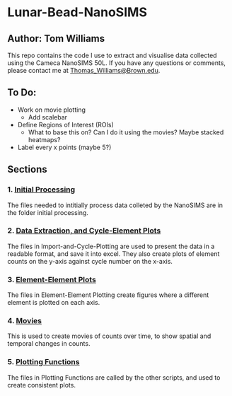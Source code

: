 # Lunar-Bead-NanoSIMS

## Author: Tom Williams

This repo contains the code I use to extract and visualise data collected using the Cameca NanoSIMS 50L. If you have any questions or comments, please contact me at [Thomas_Williams@Brown.edu](mailto:Thomas_Williams@Brown.edu).

## To Do:

* Work on movie plotting
  * Add scalebar
* Define Regions of Interest (ROIs)
  * What to base this on? Can I do it using the movies? Maybe stacked heatmaps?
* Label every x points (maybe 5?)

## Sections

### 1. [Initial Processing](https://github.com/TomWilliamsBrown/Lunar-Bead-NanoSIMS/tree/main/Initial_Processing)

The files needed to intitially process data colleted by the NanoSIMS are in the folder initial processing.

### 2. [Data Extraction, and Cycle-Element Plots](https://github.com/TomWilliamsBrown/Lunar-Bead-NanoSIMS/tree/main/Import-and-Cyle-Plotting)

The files in Import-and-Cycle-Plotting are used to present the data in a readable format, and save it into excel. They also create plots of element counts on the y-axis against cycle number on the x-axis.

### 3. [Element-Element Plots](https://github.com/TomWilliamsBrown/Lunar-Bead-NanoSIMS/tree/main/Element-Element%20Plotting)

The files in Element-Element Plotting create figures where a different element is plotted on each axis.

### 4. [Movies](https://github.com/TomWilliamsBrown/Lunar-Bead-NanoSIMS/tree/main/Count_Movies)

This is used to create movies of counts over time, to show spatial and temporal changes in counts.

### 5. [Plotting Functions](https://github.com/TomWilliamsBrown/Lunar-Bead-NanoSIMS/tree/main/Plotting_Functions)

The files in Plotting Functions are called by the other scripts, and used to create consistent plots.


